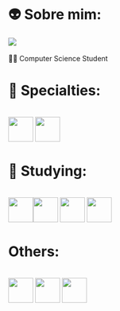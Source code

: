 # 👽 Sobre mim:
<a href= "https://www.linkedin.com/in/matheus-braga-carraro-pedrosa-05b72b2a9/" target="_blank"><img loading="lazy" src="https://img.shields.io/badge/-LinkedIn-%230077B5?style=for-the-badge&logo=linkedin&logoColor=white" target="_blank"></a> <br/> <br/>
🧑‍💻 Computer Science Student 
# 🎯 Specialties:
 <br/><img src="https://cdn.jsdelivr.net/gh/devicons/devicon@latest/icons/html5/html5-original.svg" width="50" height="50" /> <img src="https://cdn.jsdelivr.net/gh/devicons/devicon@latest/icons/css3/css3-original.svg" width="50" height="50" /> 
# 👾 Studying:
 <br/><img src="https://cdn.jsdelivr.net/gh/devicons/devicon@latest/icons/nextjs/nextjs-original.svg" width="50" height="50" /><img src="https://cdn.jsdelivr.net/gh/devicons/devicon@latest/icons/react/react-original-wordmark.svg" width="50" height="50"/> <img src="https://cdn.jsdelivr.net/gh/devicons/devicon@latest/icons/java/java-original-wordmark.svg" width="50" height="50" /> <img src="https://cdn.jsdelivr.net/gh/devicons/devicon@latest/icons/javascript/javascript-original.svg" width="50" height="50"/> 

# Others:
 <br/><img src="https://cdn.jsdelivr.net/gh/devicons/devicon@latest/icons/figma/figma-original.svg" width="50" height="50"/> <img src="https://cdn.jsdelivr.net/gh/devicons/devicon@latest/icons/canva/canva-original.svg" width="50" height="50"/> <img src="https://cdn.jsdelivr.net/gh/devicons/devicon@latest/icons/linux/linux-original.svg" width="50" height="50"/>
          
          
          
          
          
          
          
          

